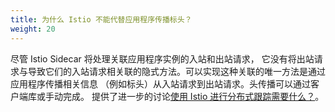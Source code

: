 ```yaml
---
title: 为什么 Istio 不能代替应用程序传播标头？
weight: 20
---
```


尽管 Istio Sidecar 将处理关联应用程序实例的入站和出站请求，
它没有将出站请求与导致它们的入站请求相关联的隐式方法。可以实现这种关联的唯一方法是通过应用程序传播相关信息
（例如标头）从入站请求到出站请求。头传播可以通过客户端库或手动完成。
提供了进一步的讨论[使用 Istio 进行分布式跟踪需要什么？](/zh/faq/distributed-tracing/#how-to-support-tracing)。
